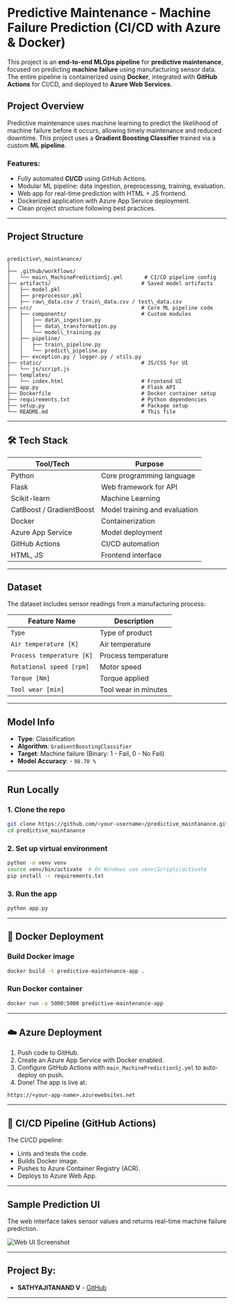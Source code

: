 
# Predictive Maintenance - Machine Failure Prediction (CI/CD with Azure & Docker)

This project is an **end-to-end MLOps pipeline** for **predictive maintenance**, focused on predicting **machine failure** using manufacturing sensor data. The entire pipeline is containerized using **Docker**, integrated with **GitHub Actions** for CI/CD, and deployed to **Azure Web Services**.

##  Project Overview

Predictive maintenance uses machine learning to predict the likelihood of machine failure before it occurs, allowing timely maintenance and reduced downtime. This project uses a **Gradient Boosting Classifier** trained via a custom **ML pipeline**.

###  Features:
- Fully automated **CI/CD** using GitHub Actions.
- Modular ML pipeline: data ingestion, preprocessing, training, evaluation.
- Web app for real-time prediction with HTML + JS frontend.
- Dockerized application with Azure App Service deployment.
- Clean project structure following best practices.

---

##  Project Structure

```

predictive\_maintanance/
│
├── .github/workflows/
│   └── main\_MachinePredictionSj.yml       # CI/CD pipeline config
├── artifacts/                             # Saved model artifacts
│   ├── model.pkl
│   ├── preprocessor.pkl
│   ├── raw\_data.csv / train\_data.csv / test\_data.csv
├── src/                                   # Core ML pipeline code
│   ├── components/                        # Custom modules
│   │   ├── data\_ingestion.py
│   │   ├── data\_transformation.py
│   │   └── model\_training.py
│   ├── pipeline/
│   │   ├── train\_pipeline.py
│   │   └── predict\_pipeline.py
│   ├── exception.py / logger.py / utils.py
├── static/                                # JS/CSS for UI
│   └── js/script.js
├── templates/
│   └── index.html                         # Frontend UI
├── app.py                                 # Flask API
├── Dockerfile                             # Docker container setup
├── requirements.txt                       # Python dependencies
├── setup.py                               # Package setup
└── README.md                              # This file
```


---

## 🛠️ Tech Stack

| Tool/Tech              | Purpose                                  |
|------------------------|------------------------------------------|
| Python                 | Core programming language                |
| Flask                  | Web framework for API                    |
| Scikit-learn           | Machine Learning                         |
| CatBoost / GradientBoost| Model training and evaluation            |
| Docker                 | Containerization                         |
| Azure App Service      | Model deployment                         |
| GitHub Actions         | CI/CD automation                         |
| HTML, JS               | Frontend interface                       |

---

##  Dataset

The dataset includes sensor readings from a manufacturing process:

| Feature Name             | Description                 |
|--------------------------|-----------------------------|
| `Type`                   | Type of product             |
| `Air temperature [K]`    | Air temperature             |
| `Process temperature [K]`| Process temperature         |
| `Rotational speed [rpm]`| Motor speed                 |
| `Torque [Nm]`            | Torque applied              |
| `Tool wear [min]`        | Tool wear in minutes        |

---

##  Model Info

- **Type**: Classification
- **Algorithm**: `GradientBoostingClassifier`
- **Target**: Machine failure (Binary: 1 - Fail, 0 - No Fail)
- **Model Accuracy**: - `98.70 %`

---

##  Run Locally

### 1. Clone the repo
```bash
git clone https://github.com/<your-username>/predictive_maintanance.git](https://github.com/Sathyajitanand2004/uci-machine-failure-prediction.git
cd predictive_maintanance
````

### 2. Set up virtual environment

```bash
python -m venv venv
source venv/bin/activate  # On Windows use venv\Scripts\activate
pip install -r requirements.txt
```

### 3. Run the app

```bash
python app.py
```

---

## 🐳 Docker Deployment

### Build Docker image

```bash
docker build -t predictive-maintenance-app .
```

### Run Docker container

```bash
docker run -p 5000:5000 predictive-maintenance-app
```

---

## ☁️ Azure Deployment

1. Push code to GitHub.
2. Create an Azure App Service with Docker enabled.
3. Configure GitHub Actions with `main_MachinePredictionSj.yml` to auto-deploy on push.
4. Done! The app is live at:

```
https://<your-app-name>.azurewebsites.net
```

---

## 🔄 CI/CD Pipeline (GitHub Actions)

The CI/CD pipeline:

* Lints and tests the code.
* Builds Docker image.
* Pushes to Azure Container Registry (ACR).
* Deploys to Azure Web App.

---

##  Sample Prediction UI

The web interface takes sensor values and returns real-time machine failure prediction.

![Web UI Screenshot](https://github.com/<your-username>/predictive_maintanance/assets/demo-ui.png)

---

##  Project By:

* **SATHYAJITANAND V** - [GitHub](https://github.com/sathyajitanand2004)

---

